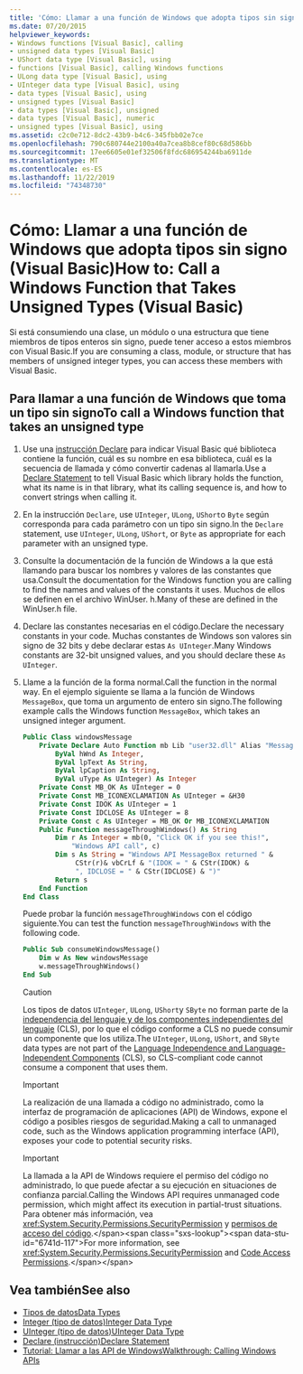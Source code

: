 ```yaml
---
title: 'Cómo: Llamar a una función de Windows que adopta tipos sin signo'
ms.date: 07/20/2015
helpviewer_keywords:
- Windows functions [Visual Basic], calling
- unsigned data types [Visual Basic]
- UShort data type [Visual Basic], using
- functions [Visual Basic], calling Windows functions
- ULong data type [Visual Basic], using
- UInteger data type [Visual Basic], using
- data types [Visual Basic], using
- unsigned types [Visual Basic]
- data types [Visual Basic], unsigned
- data types [Visual Basic], numeric
- unsigned types [Visual Basic], using
ms.assetid: c2c0e712-8dc2-43b9-b4c6-345fbb02e7ce
ms.openlocfilehash: 790c680744e2100a40a7cea8b8cef80c68d586bb
ms.sourcegitcommit: 17ee6605e01ef32506f8fdc686954244ba6911de
ms.translationtype: MT
ms.contentlocale: es-ES
ms.lasthandoff: 11/22/2019
ms.locfileid: "74348730"
---
```

# <a name="how-to-call-a-windows-function-that-takes-unsigned-types-visual-basic"></a><span data-ttu-id="6741d-102">Cómo: Llamar a una función de Windows que adopta tipos sin signo (Visual Basic)</span><span class="sxs-lookup"><span data-stu-id="6741d-102">How to: Call a Windows Function that Takes Unsigned Types (Visual Basic)</span></span>

<span data-ttu-id="6741d-103">Si está consumiendo una clase, un módulo o una estructura que tiene miembros de tipos enteros sin signo, puede tener acceso a estos miembros con Visual Basic.</span><span class="sxs-lookup"><span data-stu-id="6741d-103">If you are consuming a class, module, or structure that has members of unsigned integer types, you can access these members with Visual Basic.</span></span>

## <a name="to-call-a-windows-function-that-takes-an-unsigned-type"></a><span data-ttu-id="6741d-104">Para llamar a una función de Windows que toma un tipo sin signo</span><span class="sxs-lookup"><span data-stu-id="6741d-104">To call a Windows function that takes an unsigned type</span></span>

1. <span data-ttu-id="6741d-105">Use una [instrucción Declare](../../../visual-basic/language-reference/statements/declare-statement.md) para indicar Visual Basic qué biblioteca contiene la función, cuál es su nombre en esa biblioteca, cuál es la secuencia de llamada y cómo convertir cadenas al llamarla.</span><span class="sxs-lookup"><span data-stu-id="6741d-105">Use a [Declare Statement](../../../visual-basic/language-reference/statements/declare-statement.md) to tell Visual Basic which library holds the function, what its name is in that library, what its calling sequence is, and how to convert strings when calling it.</span></span>

2. <span data-ttu-id="6741d-106">En la instrucción `Declare`, use `UInteger`, `ULong`, `UShort`o `Byte` según corresponda para cada parámetro con un tipo sin signo.</span><span class="sxs-lookup"><span data-stu-id="6741d-106">In the `Declare` statement, use `UInteger`, `ULong`, `UShort`, or `Byte` as appropriate for each parameter with an unsigned type.</span></span>

3. <span data-ttu-id="6741d-107">Consulte la documentación de la función de Windows a la que está llamando para buscar los nombres y valores de las constantes que usa.</span><span class="sxs-lookup"><span data-stu-id="6741d-107">Consult the documentation for the Windows function you are calling to find the names and values of the constants it uses.</span></span> <span data-ttu-id="6741d-108">Muchos de ellos se definen en el archivo WinUser. h.</span><span class="sxs-lookup"><span data-stu-id="6741d-108">Many of these are defined in the WinUser.h file.</span></span>

4. <span data-ttu-id="6741d-109">Declare las constantes necesarias en el código.</span><span class="sxs-lookup"><span data-stu-id="6741d-109">Declare the necessary constants in your code.</span></span> <span data-ttu-id="6741d-110">Muchas constantes de Windows son valores sin signo de 32 bits y debe declarar estas `As UInteger`.</span><span class="sxs-lookup"><span data-stu-id="6741d-110">Many Windows constants are 32-bit unsigned values, and you should declare these `As UInteger`.</span></span>

5. <span data-ttu-id="6741d-111">Llame a la función de la forma normal.</span><span class="sxs-lookup"><span data-stu-id="6741d-111">Call the function in the normal way.</span></span> <span data-ttu-id="6741d-112">En el ejemplo siguiente se llama a la función de Windows `MessageBox`, que toma un argumento de entero sin signo.</span><span class="sxs-lookup"><span data-stu-id="6741d-112">The following example calls the Windows function `MessageBox`, which takes an unsigned integer argument.</span></span>

    ```vb
    Public Class windowsMessage
        Private Declare Auto Function mb Lib "user32.dll" Alias "MessageBox" (
            ByVal hWnd As Integer,
            ByVal lpText As String,
            ByVal lpCaption As String,
            ByVal uType As UInteger) As Integer
        Private Const MB_OK As UInteger = 0
        Private Const MB_ICONEXCLAMATION As UInteger = &H30
        Private Const IDOK As UInteger = 1
        Private Const IDCLOSE As UInteger = 8
        Private Const c As UInteger = MB_OK Or MB_ICONEXCLAMATION
        Public Function messageThroughWindows() As String
            Dim r As Integer = mb(0, "Click OK if you see this!",
                "Windows API call", c)
            Dim s As String = "Windows API MessageBox returned " &
                 CStr(r)& vbCrLf & "(IDOK = " & CStr(IDOK) &
                 ", IDCLOSE = " & CStr(IDCLOSE) & ")"
            Return s
        End Function
    End Class
    ```

     <span data-ttu-id="6741d-113">Puede probar la función `messageThroughWindows` con el código siguiente.</span><span class="sxs-lookup"><span data-stu-id="6741d-113">You can test the function `messageThroughWindows` with the following code.</span></span>

    ```vb
    Public Sub consumeWindowsMessage()
        Dim w As New windowsMessage
        w.messageThroughWindows()
    End Sub
    ```

    > [!CAUTION]
    > <span data-ttu-id="6741d-114">Los tipos de datos `UInteger`, `ULong`, `UShort`y `SByte` no forman parte de la [independencia del lenguaje y de los componentes independientes del lenguaje](../../../standard/language-independence-and-language-independent-components.md) (CLS), por lo que el código conforme a CLS no puede consumir un componente que los utiliza.</span><span class="sxs-lookup"><span data-stu-id="6741d-114">The `UInteger`, `ULong`, `UShort`, and `SByte` data types are not part of the [Language Independence and Language-Independent Components](../../../standard/language-independence-and-language-independent-components.md) (CLS), so CLS-compliant code cannot consume a component that uses them.</span></span>

    > [!IMPORTANT]
    > <span data-ttu-id="6741d-115">La realización de una llamada a código no administrado, como la interfaz de programación de aplicaciones (API) de Windows, expone el código a posibles riesgos de seguridad.</span><span class="sxs-lookup"><span data-stu-id="6741d-115">Making a call to unmanaged code, such as the Windows application programming interface (API), exposes your code to potential security risks.</span></span>

    > [!IMPORTANT]
    > <span data-ttu-id="6741d-116">La llamada a la API de Windows requiere el permiso del código no administrado, lo que puede afectar a su ejecución en situaciones de confianza parcial.</span><span class="sxs-lookup"><span data-stu-id="6741d-116">Calling the Windows API requires unmanaged code permission, which might affect its execution in partial-trust situations.</span></span> <span data-ttu-id="6741d-117">Para obtener más información, vea <xref:System.Security.Permissions.SecurityPermission> y [permisos de acceso del código](https://docs.microsoft.com/previous-versions/dotnet/netframework-4.0/h846e9b3(v=vs.100)).</span><span class="sxs-lookup"><span data-stu-id="6741d-117">For more information, see <xref:System.Security.Permissions.SecurityPermission> and [Code Access Permissions](https://docs.microsoft.com/previous-versions/dotnet/netframework-4.0/h846e9b3(v=vs.100)).</span></span>

## <a name="see-also"></a><span data-ttu-id="6741d-118">Vea también</span><span class="sxs-lookup"><span data-stu-id="6741d-118">See also</span></span>

- [<span data-ttu-id="6741d-119">Tipos de datos</span><span class="sxs-lookup"><span data-stu-id="6741d-119">Data Types</span></span>](../../../visual-basic/language-reference/data-types/index.md)
- [<span data-ttu-id="6741d-120">Integer (tipo de datos)</span><span class="sxs-lookup"><span data-stu-id="6741d-120">Integer Data Type</span></span>](../../../visual-basic/language-reference/data-types/integer-data-type.md)
- [<span data-ttu-id="6741d-121">UInteger (tipo de datos)</span><span class="sxs-lookup"><span data-stu-id="6741d-121">UInteger Data Type</span></span>](../../../visual-basic/language-reference/data-types/uinteger-data-type.md)
- [<span data-ttu-id="6741d-122">Declare (instrucción)</span><span class="sxs-lookup"><span data-stu-id="6741d-122">Declare Statement</span></span>](../../../visual-basic/language-reference/statements/declare-statement.md)
- [<span data-ttu-id="6741d-123">Tutorial: Llamar a las API de Windows</span><span class="sxs-lookup"><span data-stu-id="6741d-123">Walkthrough: Calling Windows APIs</span></span>](../../../visual-basic/programming-guide/com-interop/walkthrough-calling-windows-apis.md)
